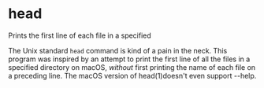# head

Prints the first line of each file in a specified

The Unix standard `head` command is kind of a pain in the neck. This program
was inspired by an attempt to print the first line of all the files in a
specified directory on macOS, _without_ first printing the name of each file on
a preceding line. The macOS version of head(1)doesn't even support --help.
